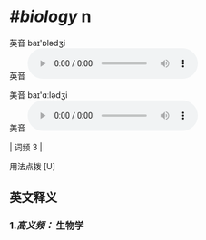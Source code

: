 # ***\#biology*** n
英音 baɪ'ɒlədʒi  
英音
<audio src="./media/biology-B.aac" controls="controls"></audio>

美音 baɪ'ɑːlədʒi  
美音
<audio src="./media/biology.aac" controls="controls"></audio>



| 词频 3 |  

用法点拨  [U]

英文释义
---
### 1.*高义频：* **生物学**  


